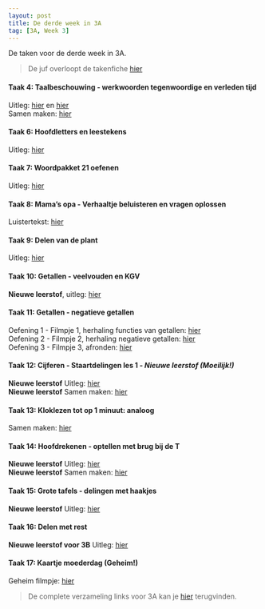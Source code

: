 ```yaml
---
layout: post
title: De derde week in 3A
tag: [3A, Week 3]
---
```

De taken voor de derde week in 3A.

> De juf overloopt de takenfiche [hier](https://www.loom.com/share/5fb26695a06c44be86a9d15c936b537a)

#### Taak 4: Taalbeschouwing - werkwoorden tegenwoordige en verleden tijd
Uitleg: [hier](https://www.xnapda.be/filmpjes/4de-leerjaar/werkwoorden-de-tegenwoordige-tijd) en [hier](https://www.xnapda.be/filmpjes/4de-leerjaar/werkwoorden-de-verleden-tijd)  
Samen maken: [hier](https://www.loom.com/share/8ad493d1522245c3bc65f63177422625)

#### Taak 6: Hoofdletters en leestekens
Uitleg: [hier](https://www.xnapda.be/filmpjes/3de-leerjaar/hoofdletters)  

#### Taak 7: Woordpakket 21 oefenen
Uitleg: [hier](https://www.xnapda.be/filmpjes/3de-leerjaar/ei-ij)  

#### Taak 8: Mama’s opa - Verhaaltje beluisteren en vragen oplossen
Luistertekst: [hier](https://www.youtube.com/watch?v=MJ9s60QZxtM)  

#### Taak 9: Delen van de plant
Uitleg: [hier](https://www.youtube.com/watch?v=MvuVXDG1dus)  

#### Taak 10: Getallen - veelvouden en KGV
**Nieuwe leerstof**, uitleg: [hier](https://www.loom.com/share/1335b6d79655413d93634c053bbef058)  

#### Taak 11: Getallen - negatieve getallen
Oefening 1 - Filmpje 1, herhaling functies van getallen: [hier](https://www.xnapda.be/filmpjes/3de-leerjaar/functies-van-getallen)  
Oefening 2 - Filmpje 2, herhaling negatieve getallen: [hier](https://www.xnapda.be/filmpjes/3de-leerjaar/negatieve-getallen-temperatuur)  
Oefening 3 - Filmpje 3, afronden: [hier](https://www.loom.com/share/284caad1af2140ee8ca40945dafa4464)

#### Taak 12: Cijferen - Staartdelingen les 1 - *Nieuwe leerstof (Moeilijk!)*
**Nieuwe leerstof** Uitleg: [hier](https://www.loom.com/share/00feeefab1aa432ca56ab77eea098723)  
**Nieuwe leerstof** Samen maken: [hier](https://www.loom.com/share/21a65e71c3034797a8315220164fcdd1)

#### Taak 13: Kloklezen tot op 1 minuut: analoog
Samen maken: [hier](https://www.loom.com/share/d472e654998a4bddae9dc455acddd1eb)

#### Taak 14: Hoofdrekenen - optellen met brug bij de T
**Nieuwe leerstof** Uitleg: [hier](https://www.loom.com/share/964885b8cba04a6cb9a9316199d95c71)  
**Nieuwe leerstof** Samen maken: [hier](https://www.loom.com/share/2b330323a04a4c0fb571adb3869a588e)

#### Taak 15: Grote tafels - delingen met haakjes
**Nieuwe leerstof** Uitleg: [hier](https://www.loom.com/share/574acbc451914180b5dcd513191886b1)

#### Taak 16: Delen met rest
**Nieuwe leerstof voor 3B** Uitleg: [hier](https://www.youtube.com/watch?v=ap8bMp4Uf2M&feature=youtu.be&fbclid=IwAR2Fd1J0MpSnP0Y_auwtxUarYQbONUj4MWghSGctrV5bSf77xNCMJkkc0oQ)

#### Taak 17: Kaartje moederdag (Geheim!)
Geheim filmpje: [hier](https://www.youtube.com/watch?v=qTSVZDCoPME)

> De complete verzameling links voor 3A kan je [hier](/Klas3A) terugvinden.
